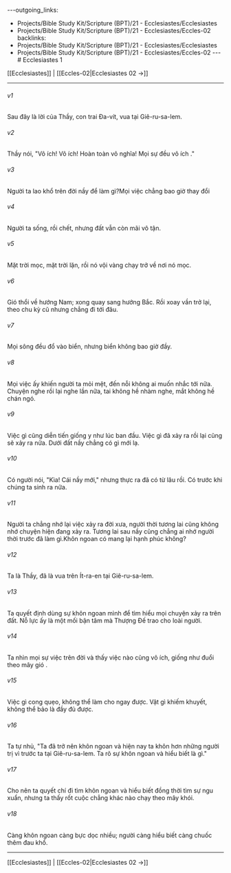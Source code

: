 ---outgoing_links:
  - Projects/Bible Study Kit/Scripture (BPT)/21 - Ecclesiastes/Ecclesiastes
  - Projects/Bible Study Kit/Scripture (BPT)/21 - Ecclesiastes/Eccles-02
backlinks:
  - Projects/Bible Study Kit/Scripture (BPT)/21 - Ecclesiastes/Ecclesiastes
  - Projects/Bible Study Kit/Scripture (BPT)/21 - Ecclesiastes/Eccles-02
---# Ecclesiastes 1

[[Ecclesiastes]] | [[Eccles-02|Ecclesiastes 02 →]]
***



###### v1 
Sau đây là lời của Thầy, con trai Đa-vít, vua tại Giê-ru-sa-lem. 

###### v2 
Thầy nói, "Vô ích! Vô ích! Hoàn toàn vô nghĩa! Mọi sự đều vô ích ." 

###### v3 
Người ta lao khổ trên đời nầy để làm gì?Mọi việc chẳng bao giờ thay đổi 

###### v4 
Người ta sống, rồi chết, nhưng đất vẫn còn mãi vô tận. 

###### v5 
Mặt trời mọc, mặt trời lặn, rồi nó vội vàng chạy trở về nơi nó mọc. 

###### v6 
Gió thổi về hướng Nam; xong quay sang hướng Bắc. Rồi xoay vần trở lại, theo chu kỳ cũ nhưng chẳng đi tới đâu. 

###### v7 
Mọi sông đều đổ vào biển, nhưng biển không bao giờ đầy. 

###### v8 
Mọi việc ấy khiến người ta mỏi mệt, đến nỗi không ai muốn nhắc tới nữa. Chuyện nghe rồi lại nghe lần nữa, tai không hề nhàm nghe, mắt không hề chán ngó. 

###### v9 
Việc gì cũng diễn tiến giống y như lúc ban đầu. Việc gì đã xảy ra rồi lại cũng sẽ xảy ra nữa. Dưới đất nầy chẳng có gì mới lạ. 

###### v10 
Có người nói, "Kìa! Cái nầy mới," nhưng thực ra đã có từ lâu rồi. Có trước khi chúng ta sinh ra nữa. 

###### v11 
Người ta chẳng nhớ lại việc xảy ra đời xưa, người thời tương lai cũng không nhớ chuyện hiện đang xảy ra. Tương lai sau nầy cũng chẳng ai nhớ người thời trước đã làm gì.Khôn ngoan có mang lại hạnh phúc không? 

###### v12 
Ta là Thầy, đã là vua trên Ít-ra-en tại Giê-ru-sa-lem. 

###### v13 
Ta quyết định dùng sự khôn ngoan mình để tìm hiểu mọi chuyện xảy ra trên đất. Nỗ lực ấy là một mối bận tâm mà Thượng Đế trao cho loài người. 

###### v14 
Ta nhìn mọi sự việc trên đời và thấy việc nào cũng vô ích, giống như đuổi theo mây gió . 

###### v15 
Việc gì cong quẹo, không thể làm cho ngay được. Vật gì khiếm khuyết, không thể bảo là đầy đủ được. 

###### v16 
Ta tự nhủ, "Ta đã trở nên khôn ngoan và hiện nay ta khôn hơn những người trị vì trước ta tại Giê-ru-sa-lem. Ta rõ sự khôn ngoan và hiểu biết là gì." 

###### v17 
Cho nên ta quyết chí đi tìm khôn ngoan và hiểu biết đồng thời tìm sự ngu xuẩn, nhưng ta thấy rốt cuộc chẳng khác nào chạy theo mây khói. 

###### v18 
Càng khôn ngoan càng bực dọc nhiều; người càng hiểu biết càng chuốc thêm đau khổ.

***
[[Ecclesiastes]] | [[Eccles-02|Ecclesiastes 02 →]]
